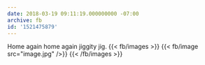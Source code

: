 ```yaml
---
date: 2018-03-19 09:11:19.000000000 -07:00
archive: fb
id: '1521475879'
---
```


Home again home again jiggity jig.
{{< fb/images >}}
{{< fb/image src="image.jpg" />}}
{{< /fb/images >}}
